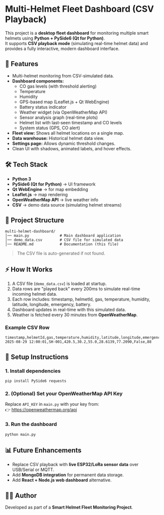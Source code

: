 # Multi-Helmet Fleet Dashboard (CSV Playback)

This project is a **desktop fleet dashboard** for monitoring multiple smart helmets using **Python + PySide6 (Qt for Python)**.  
It supports **CSV playback mode** (simulating real-time helmet data) and provides a fully interactive, modern dashboard interface.

## 🚀 Features
- Multi-helmet monitoring from CSV-simulated data.
- **Dashboard components:**
  - CO gas levels (with threshold alerting)
  - Temperature
  - Humidity
  - GPS-based map (Leaflet.js + Qt WebEngine)
  - Battery status indicator
  - Weather widget (via OpenWeatherMap API)
  - Sensor analysis graph (real-time plots)
  - Helmet list with last-seen timestamp and CO levels
  - System status (GPS, CO alert)
- **Fleet view:** Shows all helmet locations on a single map.
- **Data warehouse:** Historical helmet data view.
- **Settings page:** Allows dynamic threshold changes.
- Clean UI with shadows, animated labels, and hover effects.

## 🛠️ Tech Stack
- **Python 3**
- **PySide6 (Qt for Python)** → UI framework
- **Qt WebEngine** → for map embedding
- **Leaflet.js** → map rendering
- **OpenWeatherMap API** → live weather info
- **CSV** → demo data source (simulating helmet streams)

## 📂 Project Structure
```
multi-helmet-dashboard/
│── main.py              # Main dashboard application
│── demo_data.csv        # CSV file for simulated data
│── README.md            # Documentation (this file)
```
> The CSV file is auto-generated if not found.

## ⚡ How It Works
1. A CSV file (`demo_data.csv`) is loaded at startup.
2. Data rows are "played back" every 200ms to simulate real-time incoming helmet data.
3. Each row includes: timestamp, helmetId, gas, temperature, humidity, latitude, longitude, emergency, battery.
4. Dashboard updates in real-time with this simulated data.
5. Weather is fetched every 30 minutes from **OpenWeatherMap**.

### Example CSV Row
```csv
timestamp,helmetId,gas,temperature,humidity,latitude,longitude,emergency,battery
2025-08-29 12:00:01,SH-001,420.5,30.2,55.0,28.6139,77.2090,False,88
```

## 🔧 Setup Instructions
### 1. Install dependencies
```bash
pip install PySide6 requests
```

### 2. (Optional) Set your OpenWeatherMap API Key
Replace `API_KEY` in `main.py` with your key from:  
👉 https://openweathermap.org/api

### 3. Run the dashboard
```bash
python main.py
```

## 📊 Future Enhancements
- Replace CSV playback with **live ESP32/LoRa sensor data** over USB/Serial or MQTT.
- Add **MongoDB integration** for permanent data storage.
- Add **React + Node.js web dashboard** alternative.

## 👨‍💻 Author
Developed as part of a **Smart Helmet Fleet Monitoring Project**.
